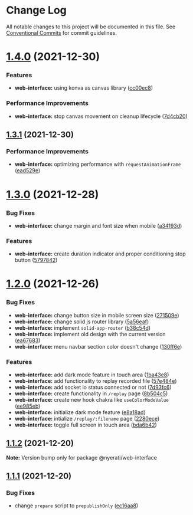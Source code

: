 # Change Log

All notable changes to this project will be documented in this file.
See [Conventional Commits](https://conventionalcommits.org) for commit guidelines.

# [1.4.0](https://github.com/reacto11mecha/nyerati/compare/@nyerati/web-interface@1.3.1...@nyerati/web-interface@1.4.0) (2021-12-30)

### Features

- **web-interface:** using konva as canvas library ([cc00ec8](https://github.com/reacto11mecha/nyerati/commit/cc00ec8b14c4e0ddfbbd2668d1151eb646ef5c03))

### Performance Improvements

- **web-interface:** stop canvas movement on cleanup lifecycle ([7d4cb20](https://github.com/reacto11mecha/nyerati/commit/7d4cb20e97e50ba966da9601bb2a17e81e0b9ba8))

## [1.3.1](https://github.com/reacto11mecha/nyerati/compare/@nyerati/web-interface@1.3.0...@nyerati/web-interface@1.3.1) (2021-12-30)

### Performance Improvements

- **web-interface:** optimizing performance with `requestAnimationFrame` ([ead529e](https://github.com/reacto11mecha/nyerati/commit/ead529e78b056db8cf1c22424574f1162a3839e1))

# [1.3.0](https://github.com/reacto11mecha/nyerati/compare/@nyerati/web-interface@1.2.0...@nyerati/web-interface@1.3.0) (2021-12-28)

### Bug Fixes

- **web-interface:** change margin and font size when mobile ([a34193d](https://github.com/reacto11mecha/nyerati/commit/a34193d210dac94e2241c47fca448d0a10397823))

### Features

- **web-interface:** create duration indicator and proper conditioning stop button ([5797842](https://github.com/reacto11mecha/nyerati/commit/5797842605e6c8891093483c65382edfceddf38d))

# [1.2.0](https://github.com/reacto11mecha/nyerati/compare/@nyerati/web-interface@1.1.2...@nyerati/web-interface@1.2.0) (2021-12-26)

### Bug Fixes

- **web-interface:** change button size in mobile screen size ([271509e](https://github.com/reacto11mecha/nyerati/commit/271509eebd44e4afd80fd9f98c93b4394aa638bf))
- **web-interface:** change solid js router library ([5a56eaf](https://github.com/reacto11mecha/nyerati/commit/5a56eaf1b398c614eb4821248c89a71d1ffc99b7))
- **web-interface:** implement `solid-app-router` ([b38c54d](https://github.com/reacto11mecha/nyerati/commit/b38c54d96ba520ccba95076b2605e8c52931f63f))
- **web-interface:** implement old design with the current version ([ea67683](https://github.com/reacto11mecha/nyerati/commit/ea67683c63673bab89aa53a3acaf1d910e6ec5df))
- **web-interface:** menu navbar section color doesn't change ([130ff6e](https://github.com/reacto11mecha/nyerati/commit/130ff6e528f7534a894192d22ece9cd56d357e8d))

### Features

- **web-interface:** add dark mode feature in touch area ([1ba43e8](https://github.com/reacto11mecha/nyerati/commit/1ba43e8372a91f1bf92e8cd412f12f02dd7c22f5))
- **web-interface:** add functionality to replay recorded file ([57e484e](https://github.com/reacto11mecha/nyerati/commit/57e484e0c5fc5d2b618cb49ff4b1d9a9652a3977))
- **web-interface:** add socket io status connected or not ([7d93fc6](https://github.com/reacto11mecha/nyerati/commit/7d93fc6097e2a522bcf046f536d18487157f52f1))
- **web-interface:** create functionality in `/replay` page ([8b504c5](https://github.com/reacto11mecha/nyerati/commit/8b504c5610aefb0ef0cbb5ce9d3a83ad840edadc))
- **web-interface:** create new hook chakra like `useColorModeValue` ([ee985eb](https://github.com/reacto11mecha/nyerati/commit/ee985eb8a4538a4f7bc8c4311efc53961a36991d))
- **web-interface:** initialize dark mode feature ([e8a18ad](https://github.com/reacto11mecha/nyerati/commit/e8a18ad923e30c1df688135aa001a3e3384f3fae))
- **web-interface:** intialize `/replay/:filename` page ([2280ece](https://github.com/reacto11mecha/nyerati/commit/2280ece0ce0c61a72e767ec963b427c43e0d5c9e))
- **web-interface:** toggle full screen in touch area ([bda6b42](https://github.com/reacto11mecha/nyerati/commit/bda6b4243fb481cd55fffbab545c2296f993d000))

## [1.1.2](https://github.com/reacto11mecha/nyerati/compare/@nyerati/web-interface@1.1.1...@nyerati/web-interface@1.1.2) (2021-12-20)

**Note:** Version bump only for package @nyerati/web-interface

## [1.1.1](https://github.com/reacto11mecha/nyerati/compare/@nyerati/web-interface@1.1.0...@nyerati/web-interface@1.1.1) (2021-12-20)

### Bug Fixes

- change `prepare` script to `prepublishOnly` ([ec16aa8](https://github.com/reacto11mecha/nyerati/commit/ec16aa87a3c0e3d36b7d8d9443f62110ccbf1ff0))
